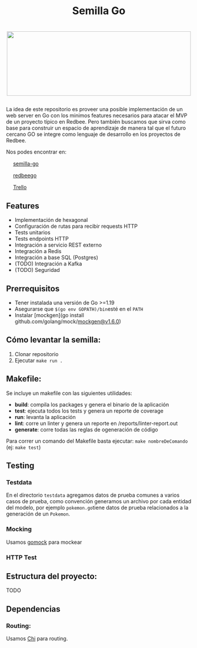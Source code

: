 # <p align="center">Semilla Go</p>
# <p align="center"><img src="https://gophers-latam.github.io/img/community.png" width="500" height="175" /></p>

La idea de este repositorio es proveer una posible implementación de un web server en Go con los minimos features necesarios 
para atacar el MVP de un proyecto típico en Redbee. Pero también buscamos que sirva como base para construir un espacio de aprendizaje
de manera tal que el futuro cercano GO se integre como lenguaje de desarrollo en los proyectos de Redbee.

Nos podes encontrar en:

<img src="https://upload.wikimedia.org/wikipedia/commons/d/d5/Slack_icon_2019.svg" width="15" height="15"> [semilla-go](https://redbee.slack.com/archives/C041MR2A5GB)

<img src="https://upload.wikimedia.org/wikipedia/commons/d/d5/Slack_icon_2019.svg" width="15" height="15"> [redbeego](https://redbee.slack.com/archives/C041MR2A5GB)

<img src="https://img2.freepng.es/20181201/ib/kisspng-portable-network-graphics-trello-scalable-vector-g-5c025368ae6bb9.4395252315436562967144.jpg" width="15" height="15"> [Trello](https://trello.com/b/UdjUuG5G/semilla-go)



## Features
* Implementación de hexagonal
* Configuración de rutas para recibir requests HTTP
* Tests unitarios
* Tests endpoints HTTP
* Integración a servicio REST externo
* Integración a Redis
* Integración a base SQL (Postgres)
* (TODO) Integración a Kafka
* (TODO) Seguridad


## Prerrequisitos
* Tener instalada una versión de Go >=1.19
* Asegurarse que `$(go env GOPATH)/bin`esté en el `PATH`
* Instalar [mockgen](go install github.com/golang/mock/mockgen@v1.6.0)



## Cómo levantar la semilla:
1. Clonar repositorio
2. Ejecutar `make run .`



## Makefile:
Se incluye un makefile con las siguientes utilidades:

* **build**:    compila los packages y genera el binario de la aplicación
* **test**:     ejecuta todos los tests y genera un reporte de coverage
* **run**:      levanta la aplicación 
* **lint**:     corre un linter y genera un reporte en /reports/linter-report.out
* **generate**: corre todas las reglas de ogeneración de código 

Para correr un comando del Makefile basta ejecutar: `make nombreDeComando` (ej: `make test`)



## Testing

### Testdata

En el directorio `testdata` agregamos datos de prueba comunes a varios casos de prueba, como convención
generamos un archivo por cada entidad del modelo, por ejemplo `pokemon.go`tiene datos de prueba relacionados
a la generación de un `Pokemon`. 

### Mocking

Usamos [gomock](https://github.com/golang/mock) para mockear 

### HTTP Test




## Estructura del proyecto:

TODO



## Dependencias

### Routing:

Usamos [Chi](https://github.com/go-chi/chi) para routing.

